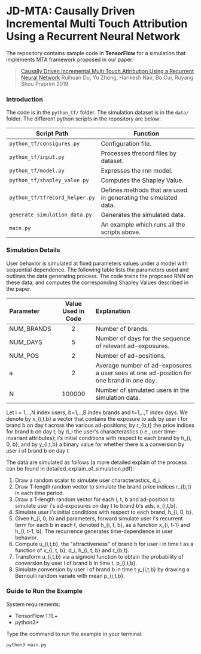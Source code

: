 # JD-MTA: Causally Driven Incremental Multi Touch Attribution Using a Recurrent Neural Network
The repository contains sample code in **TensorFlow** for a simulation that implements MTA framework proposed in our paper:
>[Causally Driven Incremental Multi Touch Attribution Using a Recurrent Neural Network](https://arxiv.org/abs/1902.00215)
>Ruihuan Du, Yu Zhong, Harikesh Nair, Bo Cui, Ruyang Shou
>Preprint 2019

### Introduction

The code is in the `python_tf/` folder. The simulation dataset is in the `data/` folder. The different python scripts in the repository are below:

| Script Path | Function |
|--- | --- |
| `python_tf/consigures.py` | Configuration file. |
| `python_tf/input.py` | Processes tfrecord files by dataset. |
| `python_tf/model.py` | Expresses the rnn model. |
| `python_tf/shapley_value.py` | Computes the Shapley Value. |
| `python_tf/tfrecord_helper.py` | Defines methods that are used in generating the simulated data. |
| `generate_simulation_data.py` | Generates the simulated data. |
| `main.py` | An example which runs all the scripts above. |

### Simulation Details

User behavior is simulated at fixed parameters values under a model with sequential dependence. The following table lists the parameters used and outlines the data generating process. The code trains the proposed RNN on these data, and computes the corresponding Shapley Values described in the paper.

| Parameter | Value Used in Code | Explanation |
| :--- | :---: | :--- |
| NUM_BRANDS | 2 | Number of brands. |
| NUM_DAYS | 5 | Number of days for the sequence of relevant ad-exposures. |
| NUM_POS | 2 | Number of ad-positions. |
| a | 2 | Average number of ad-exposures a user sees at one ad-position for one brand in one day. |
| N | 100000 | Number of simulated users in the simulation data. |

Let i = 1,..,N index users, b=1,..,B index brands and t=1,..,T index days. We denote by x_{i,t,b} a vector that contains the exposure to ads by user i for brand b on day t across the various ad-positions; by r_{b,t} the price indices for brand b on day t; by d_i the user's characterastics (i.e., user time-invariant attributes); i's initial conditions with respect to each brand by h_{i, 0, b}; and by y_{i,t,b} a binary value for whether there is a conversion by user i of brand b on day t.

The data are simulated as follows (a more detailed explain of the process can be found in detailed_explain_of_simulation.pdf):

1. Draw a random scalar to simulate user characterastics, d_i.
2. Draw T-length random vector to simulate the brand price indices r_{b,t} in each time period.
3. Draw a T-length random vector for each i, t, b and ad-position to simulate user i's ad-exposures on day t to brand b's ads,  x_{i,t,b}.
4. Simulate user i's initial conditions with respect to each brand, h_{i, 0, b}.
5. Given h_{i, 0, b} and parameters, forward simulate user i's recurrent term for each b in each t, denoted h_{i, t, b}, as a function x_{i, t-1} and h_{i, t-1, b}. The recurrence generates time-dependence in user behavior.
6. Compute u_{i,t,b}, the "attractiveness" of brand b for user i in time t as a function of x_{i, t, b}, d_i, h_{i, t, b}  and r_{b,t}.
7. Transform u_{i,t,b} via a sigmoid function to obtain the probability of conversion by user i of brand b in time t, p_{i,t,b}.
8. Simulate conversion by user i of brand b in time t y_{i,t,b} by drawing a Bernoulli random variate with mean p_{i,t,b}.

### Guide to Run the Example

System requirements:
* TensorFlow 1.11.+
* python3+

Type the command to run the example in your terminal: 

```markdown
python3 main.py
```
